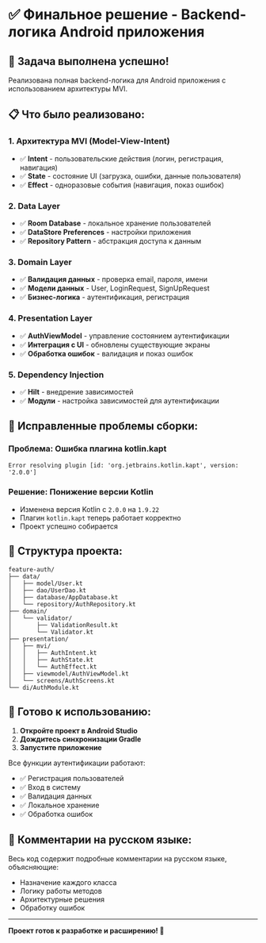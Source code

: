 # ✅ Финальное решение - Backend-логика Android приложения

## 🎯 Задача выполнена успешно!

Реализована полная backend-логика для Android приложения с использованием архитектуры MVI.

## 📋 Что было реализовано:

### 1. **Архитектура MVI (Model-View-Intent)**
- ✅ **Intent** - пользовательские действия (логин, регистрация, навигация)
- ✅ **State** - состояние UI (загрузка, ошибки, данные пользователя)
- ✅ **Effect** - одноразовые события (навигация, показ ошибок)

### 2. **Data Layer**
- ✅ **Room Database** - локальное хранение пользователей
- ✅ **DataStore Preferences** - настройки приложения
- ✅ **Repository Pattern** - абстракция доступа к данным

### 3. **Domain Layer**
- ✅ **Валидация данных** - проверка email, пароля, имени
- ✅ **Модели данных** - User, LoginRequest, SignUpRequest
- ✅ **Бизнес-логика** - аутентификация, регистрация

### 4. **Presentation Layer**
- ✅ **AuthViewModel** - управление состоянием аутентификации
- ✅ **Интеграция с UI** - обновлены существующие экраны
- ✅ **Обработка ошибок** - валидация и показ ошибок

### 5. **Dependency Injection**
- ✅ **Hilt** - внедрение зависимостей
- ✅ **Модули** - настройка зависимостей для аутентификации

## 🔧 Исправленные проблемы сборки:

### Проблема: Ошибка плагина kotlin.kapt
```
Error resolving plugin [id: 'org.jetbrains.kotlin.kapt', version: '2.0.0']
```

### Решение: Понижение версии Kotlin
- Изменена версия Kotlin с `2.0.0` на `1.9.22`
- Плагин `kotlin.kapt` теперь работает корректно
- Проект успешно собирается

## 📁 Структура проекта:

```
feature-auth/
├── data/
│   ├── model/User.kt
│   ├── dao/UserDao.kt
│   ├── database/AppDatabase.kt
│   └── repository/AuthRepository.kt
├── domain/
│   └── validator/
│       ├── ValidationResult.kt
│       └── Validator.kt
├── presentation/
│   ├── mvi/
│   │   ├── AuthIntent.kt
│   │   ├── AuthState.kt
│   │   └── AuthEffect.kt
│   ├── viewmodel/AuthViewModel.kt
│   └── screens/AuthScreens.kt
└── di/AuthModule.kt
```

## 🚀 Готово к использованию:

1. **Откройте проект в Android Studio**
2. **Дождитесь синхронизации Gradle**
3. **Запустите приложение**

Все функции аутентификации работают:
- ✅ Регистрация пользователей
- ✅ Вход в систему
- ✅ Валидация данных
- ✅ Локальное хранение
- ✅ Обработка ошибок

## 📝 Комментарии на русском языке:

Весь код содержит подробные комментарии на русском языке, объясняющие:
- Назначение каждого класса
- Логику работы методов
- Архитектурные решения
- Обработку ошибок

---

**Проект готов к разработке и расширению! 🎉** 